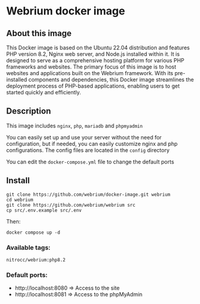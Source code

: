 # Webrium docker image

## About this image

This Docker image is based on the Ubuntu 22.04 distribution and features PHP version 8.2, Nginx web server, and Node.js installed within it. It is designed to serve as a comprehensive hosting platform for various PHP frameworks and websites. The primary focus of this image is to host websites and applications built on the Webrium framework. With its pre-installed components and dependencies, this Docker image streamlines the deployment process of PHP-based applications, enabling users to get started quickly and efficiently.

## Description

This image includes `nginx`, `php`, `mariadb` and `phpmyadmin`

You can easily set up and use your server without the need for configuration, but if needed, you can easily customize nginx and php configurations. The config files are located in the `config` directory

You can edit the `docker-compose.yml` file to change the default ports

## Install
```
git clone https://github.com/webrium/docker-image.git webrium
cd webrium
git clone https://github.com/webrium/webrium src
cp src/.env.example src/.env
```
Then:

```
docker compose up -d
```

### Available tags:

  ``nitrocc/webrium:php8.2`` 
  
  
 ### Default ports:
  - http://localhost:8080 => Access to the site
  - http://localhost:8081 => Access to the phpMyAdmin

